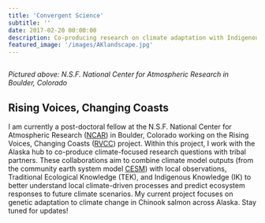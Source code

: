 ```yaml
---
title: 'Convergent Science'
subtitle: ''
date: 2017-02-20 00:00:00
description: Co-producing research on climate adaptation with Indigenous communities in Alaska
featured_image: '/images/AKlandscape.jpg'
---
```


![]()

_Pictured above: N.S.F. National Center for Atmospheric Research in Boulder, Colorado_



## Rising Voices, Changing Coasts

I am currently a post-doctoral fellow at the N.S.F. National Center for Atmospheric Research ([NCAR](https://ncar.ucar.edu/)) in Boulder, Colorado working on the Rising Voices, Changing Coasts ([RVCC](https://www.rvcchub.org/)) project. Within this project, I work with the Alaska hub to co-produce climate-focused research questions with tribal partners. These collaborations aim to combine climate model outputs (from the community earth system model [CESM](https://www.cesm.ucar.edu/)) with local observations, Traditional Ecological Knowledge (TEK), and Indigenous Knowledge (IK) to better understand local climate-driven processes and predict ecosystem responses to future climate scenarios. My current project focuses on genetic adaptation to climate change in Chinook salmon across Alaska. Stay tuned for updates!

